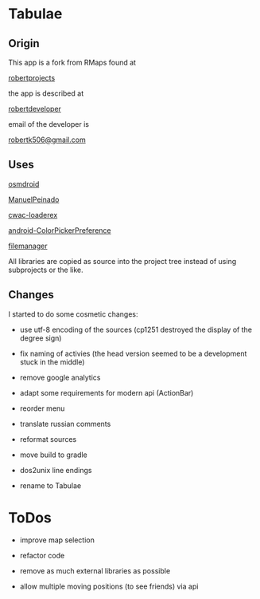 Tabulae
=======

Origin
------

This app is a fork from RMaps found at

[robertprojects](https://code.google.com/p/robertprojects/source)

the app is described at

[robertdeveloper](http://robertdeveloper.blogspot.com/2009/08/rmaps.html)


email of the developer is

[robertk506@gmail.com](mailto:robertk506@gmail.com)

Uses
----

[osmdroid](https://github.com/osmdroid/osmdroid)

[ManuelPeinado](https://github.com/ManuelPeinado/MultiChoiceAdapter)

[cwac-loaderex](https://github.com/commonsguy/cwac-loaderex)

[android-ColorPickerPreference](https://github.com/attenzione/android-ColorPickerPreference)

[filemanager](https://github.com/openintents/filemanager)

All libraries are copied as source into the project tree instead of
using subprojects or the like.

Changes
-------

I started to do some cosmetic changes:

-	use utf-8 encoding of the sources (cp1251 destroyed the display of the
	degree sign)

-	fix naming of activies (the head version seemed to be a development stuck
	in the middle)

-	remove google analytics

-	adapt some requirements for modern api (ActionBar)

-	reorder menu

-	translate russian comments

-	reformat sources

-	move build to gradle

-	dos2unix line endings

-	rename to Tabulae

ToDos
=====

- improve map selection

- refactor code

- remove as much external libraries as possible

- allow multiple moving positions (to see friends) via api

